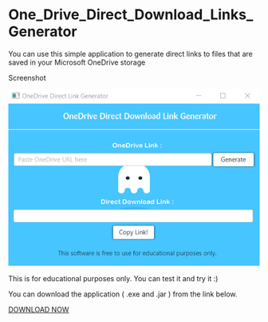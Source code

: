 # One_Drive_Direct_Download_Links_Generator
You can use this simple application to generate direct links to files  that are saved in your Microsoft OneDrive storage

Screenshot

![oneDrive](https://github.com/nchathura/OneDriveDirectDownloadLinksGenerator/blob/master/screenshot/onedrive%20direct%20link.PNG?raw=true)

This is for educational purposes only. You can test it and try it :)

You can download the application ( .exe and .jar ) from the link below.

<a href="https://jia666-my.sharepoint.com/:u:/g/personal/skqyturni_xkx_me/EXzKjQctCC1Oo9UCyh91-o4BfbWjKSQFhesajmiz7f46MA?download=1">DOWNLOAD NOW</a>

